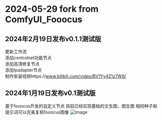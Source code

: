 ﻿
# 2024-05-29 fork from ComfyUI_Fooocus


##  2024年2月19日发布v0.1.1测试版

更新工作流   
添加controlnet功能节点  
添加高清修复节点   
添加Ipadapter节点  
制作安装视频https://www.bilibili.com/video/BV1Yy421z7W9/




## 2024年1月19日发布v0.1测试版
基于fooocus开发的自定义节点
目前已经实现基础的文生图，图生图
相同种子和提示词可以完美复核fooocus图像
![image](https://github.com/17Retoucher/ComfyUI_Fooocus/assets/155690734/1210e3c6-2a3e-456e-b528-b20d3b75e8cf)

